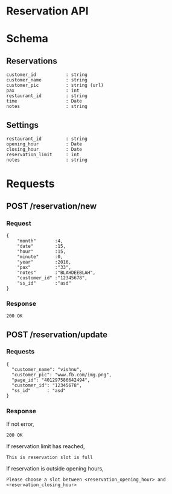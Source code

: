 # Reservation API



# Schema
## Reservations
```
customer_id           : string
customer_name         : string
customer_pic          : string (url)
pax                   : int
restaurant_id         : string
time                  : Date
notes                 : string
```

## Settings
```
restaurant_id         : string
opening_hour          : Date
closing_hour          : Date
reservation_limit     : int
notes                 : string
```

# Requests

## POST /reservation/new
### Request
```
{
    "month"       :4,
    "date"        :15,
    "hour"        :15,
    "minute"      :0,
    "year"        :2016,
    "pax"         :"33",
    "notes"       :"BLAHDEEBLAH",
    "customer_id" :"12345678",
    "ss_id"       :"asd"
}
```
### Response
```
200 OK
```
## POST /reservation/update
### Requests
```
{
  "customer_name": "vishnu",
  "customer_pic": "www.fb.com/img.png",
  "page_id": "401297586642494",
  "customer_id": "12345678",
  "ss_id"      : "asd"
}
```
### Response
If not error,
```
200 OK
```

If reservation limit has reached,
```
This is reservation slot is full
```
If reservation is outside opening hours,
```
Please choose a slot between <reservation_opening_hour> and <reservation_closing_hour>
```

